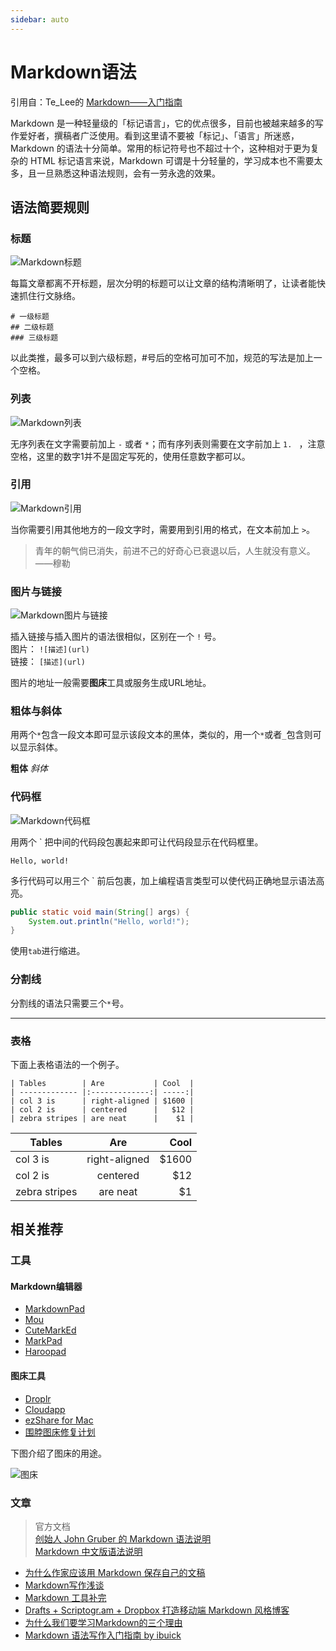 ```yaml
---
sidebar: auto
---
```

# Markdown语法

引用自：Te_Lee的 [Markdown——入门指南](http://www.jianshu.com/p/1e402922ee32)

Markdown 是一种轻量级的「标记语言」，它的优点很多，目前也被越来越多的写作爱好者，撰稿者广泛使用。看到这里请不要被「标记」、「语言」所迷惑，Markdown 的语法十分简单。常用的标记符号也不超过十个，这种相对于更为复杂的 HTML 标记语言来说，Markdown 可谓是十分轻量的，学习成本也不需要太多，且一旦熟悉这种语法规则，会有一劳永逸的效果。

<!--more-->

## 语法简要规则

### 标题

![Markdown标题](http://ww1.sinaimg.cn/large/6aee7dbbgw1effeaclhiyj20eh09cwez.jpg)

每篇文章都离不开标题，层次分明的标题可以让文章的结构清晰明了，让读者能快速抓住行文脉络。

`# 一级标题`  
`## 二级标题`  
`### 三级标题`

以此类推，最多可以到六级标题，#号后的空格可加可不加，规范的写法是加上一个空格。

### 列表

![Markdown列表](http://ww4.sinaimg.cn/large/6aee7dbbgw1effew5aftij20d80bz3yw.jpg)

无序列表在文字需要前加上 `-` 或者 `*`；而有序列表则需要在文字前加上 `1. ` ，注意空格，这里的数字1并不是固定写死的，使用任意数字都可以。

### 引用

![Markdown引用](http://ww3.sinaimg.cn/large/6aee7dbbgw1effezhonxlj20e009c3yu.jpg)

当你需要引用其他地方的一段文字时，需要用到引用的格式，在文本前加上 `>`。

> 青年的朝气倘已消失，前进不己的好奇心已衰退以后，人生就没有意义。 ——穆勒

### 图片与链接

![Markdown图片与链接](http://ww2.sinaimg.cn/large/6aee7dbbgw1efffa67voyj20ix0ctq3n.jpg)

插入链接与插入图片的语法很相似，区别在一个 `!` 号。  
图片： `![描述](url)`  
链接： `[描述](url)`

图片的地址一般需要**图床**工具或服务生成URL地址。

### 粗体与斜体

用两个`*`包含一段文本即可显示该段文本的黑体，类似的，用一个`*`或者`_`包含则可以显示斜体。

**粗体** _斜体_

### 代码框

![Markdown代码框](http://ww3.sinaimg.cn/large/6aee7dbbgw1effg1lsa97j20lt0a8dgs.jpg)

用两个 ` 把中间的代码段包裹起来即可让代码段显示在代码框里。

`Hello, world!`

多行代码可以用三个 ` 前后包裹，加上编程语言类型可以使代码正确地显示语法高亮。
  
```java
public static void main(String[] args) {
    System.out.println("Hello, world!");
}
```

使用`tab`进行缩进。

### 分割线

分割线的语法只需要三个`*`号。

***

### 表格

下面上表格语法的一个例子。

```
| Tables        | Are           | Cool  |
| ------------- |:-------------:| -----:|
| col 3 is      | right-aligned | $1600 |
| col 2 is      | centered      |   $12 |
| zebra stripes | are neat      |    $1 |
```

| Tables        | Are           | Cool  |
| ------------- |:-------------:| -----:|
| col 3 is      | right-aligned | $1600 |
| col 2 is      | centered      |   $12 |
| zebra stripes | are neat      |    $1 |

## 相关推荐

### 工具

#### Markdown编辑器

- [MarkdownPad](http://markdownpad.com/)
- [Mou](http://mouapp.com/)
- [CuteMarkEd](http://cloose.github.io/CuteMarkEd)
- [MarkPad](http://code52.org/DownmarkerWPF/)
- [Haroopad](http://pad.haroopress.com/user.html)

#### 图床工具

- [Droplr](http://droplr.com/)  
- [Cloudapp](http://www.getcloudapp.com/)  
- [ezShare for Mac](https://itunes.apple.com/cn/app/yi-xiang/id672522335?mt=12&uo=4)  
- [围脖图床修复计划](http://weibotuchuang.sinaapp.com/)  

下图介绍了图床的用途。

![图床](https://pic2.zhimg.com/v2-f0c54b4b142546767d920f7fb488cf81_b.jpg)

### 文章

> 官方文档  
> [创始人 John Gruber 的 Markdown 语法说明](http://daringfireball.net/projects/markdown/syntax)  
> [Markdown 中文版语法说明](http://wowubuntu.com/markdown/)

- [为什么作家应该用 Markdown 保存自己的文稿](http://www.jianshu.com/p/qqgjln)  
- [Markdown写作浅谈](http://www.yangzhiping.com/tech/r-markdown-knitr.html)  
- [Markdown 工具补完](http://www.appinn.com/markdown-tools/)  
- [Drafts + Scriptogr.am + Dropbox 打造移动端 Markdown 风格博客](http://jianshu.io/p/63HYZ6)  
- [为什么我们要学习Markdown的三个理由](http://news.cnblogs.com/n/139649/)  
- [Markdown 语法写作入门指南 by ibuick](http://ibuick.me/?p=4093)


